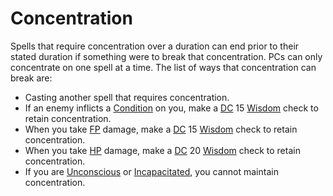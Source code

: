 # Concentration

Spells that require concentration over a duration can end prior to their stated duration if something were to break that concentration. PCs can only concentrate on one spell at a time. The list of ways that concentration can break are:

- Casting another spell that requires concentration.
- If an enemy inflicts a [Condition](../../Game%20Procedures/Conditions/{Conditions}.md) on you, make a [DC](../../Game%20Procedures/Core%20Procedures/DC.md) 15 [Wisdom](../../Player%20Characters/The%20Ability%20Scores/Wisdom.md) check to retain concentration.
- When you take [FP](../../Player%20Characters/Derived%20Statistics/Fatigue%20Points.md) damage, make a [DC](../../Game%20Procedures/Core%20Procedures/DC.md) 15 [Wisdom](../../Player%20Characters/The%20Ability%20Scores/Wisdom.md) check to retain concentration.
- When you take [HP](../../Player%20Characters/Derived%20Statistics/Health%20Points.md) damage, make a [DC](../../Game%20Procedures/Core%20Procedures/DC.md) 20 [Wisdom](../../Player%20Characters/The%20Ability%20Scores/Wisdom.md) check to retain concentration.
- If you are [Unconscious](../../Game%20Procedures/Conditions/Unconscious.md) or [Incapacitated](../../Game%20Procedures/Conditions/Incapacitated.md), you cannot maintain concentration.
